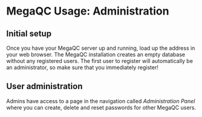 # MegaQC Usage: Administration

## Initial setup

Once you have your MegaQC server up and running, load up the address in your web
browser. The MegaQC installation creates an empty database without any registered
users. The first user to register will automatically be an administrator, so make
sure that you immediately register!

## User administration

Admins have access to a page in the navigation called _Administration Panel_ where
you can create, delete and reset passwords for other MegaQC users.
